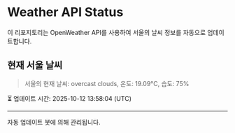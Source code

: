
# Weather API Status

이 리포지토리는 OpenWeather API를 사용하여 서울의 날씨 정보를 자동으로 업데이트합니다.

## 현재 서울 날씨
> 서울의 현재 날씨: overcast clouds, 온도: 19.09°C, 습도: 75%

⏳ 업데이트 시간: 2025-10-12 13:58:04 (UTC)

---
자동 업데이트 봇에 의해 관리됩니다.
